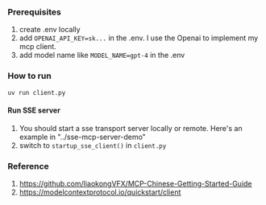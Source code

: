 ### Prerequisites
1. create .env locally
2. add `OPENAI_API_KEY=sk...` in the .env. I use the Openai to implement my mcp client.
3. add model name like `MODEL_NAME=gpt-4` in the .env

### How to run
`uv run client.py`

#### Run SSE server
1. You should start a sse transport server locally or remote. Here's an example in "../sse-mcp-server-demo"
2. switch to `startup_sse_client()` in `client.py`

### Reference
1. https://github.com/liaokongVFX/MCP-Chinese-Getting-Started-Guide
2. https://modelcontextprotocol.io/quickstart/client
